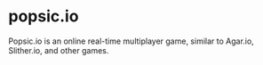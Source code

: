 # popsic.io

Popsic.io is an online real-time multiplayer game, similar to Agar.io, Slither.io, and other games.
